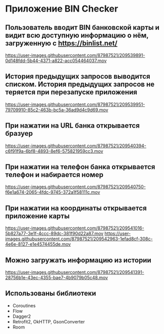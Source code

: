 # Приложение BIN Checker
## Пользователь вводит BIN банковской карты и видит всю доступную информацию о нём, загруженную с https://binlist.net/
https://user-images.githubusercontent.com/87987521/209539891-0d148fdd-5b44-4371-a822-acc054464037.mov
## История предыдущих запросов выводится списком. История предыдущих запросов не теряется при перезапуске приложения
https://user-images.githubusercontent.com/87987521/209539951-79709910-85c2-463b-bc5a-36ad9d4c9d69.mov
## При нажатии на URL банка открывается бразуер

https://user-images.githubusercontent.com/87987521/209540394-c6f91f9a-6bf8-4893-8ef6-575821959cc3.mov

## При нажатии на телефон банка открывается телефон и набирается номер

https://user-images.githubusercontent.com/87987521/209540750-f6e1a674-2065-4fdc-9745-372a1f58111c.mov

## При нажатии на координаты открывается приложение карты

https://user-images.githubusercontent.com/87987521/209541016-5b827a77-3e1f-4ccc-89dc-381f90d22a87.mov
https://user-images.githubusercontent.com/87987521/209542963-1efad8cf-308c-4e6e-8127-e1e4574455de.mov


## Можно загружать информацию из истории

https://user-images.githubusercontent.com/87987521/209541391-28756b1e-43ec-4355-bae7-4b9079b05c48.mov

## Использованы библиотеки
* Coroutines
* Flow 
* Dagger2
* Retrofit2, OkHTTP, GsonConverter
* Room

